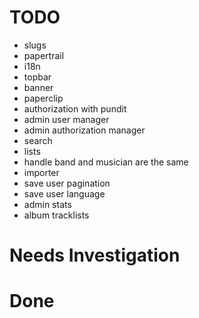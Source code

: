 
TODO
=======================

* slugs
* papertrail
* i18n
* topbar
* banner
* paperclip
* authorization with pundit
* admin user manager
* admin authorization manager
* search
* lists
* handle band and musician are the same
* importer
* save user pagination
* save user language
* admin stats
* album tracklists


Needs Investigation
=======================



Done
=======================





